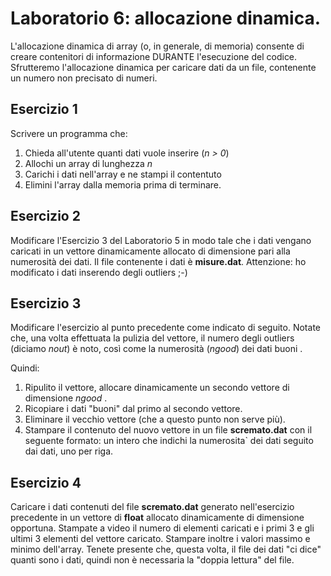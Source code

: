 # Laboratorio 6: allocazione dinamica.

L'allocazione dinamica di array (o, in generale, di memoria) consente di creare contenitori di informazione DURANTE l'esecuzione del codice.
Sfrutteremo l'allocazione dinamica per caricare dati da un file, contenente un numero non precisato di numeri.

## Esercizio 1

Scrivere un programma che:
1. Chieda all'utente quanti dati vuole inserire (_n > 0_)
2. Allochi un array di lunghezza _n_
3. Carichi  i dati nell'array e ne stampi il contentuto
4. Elimini l'array dalla memoria prima di terminare.

## Esercizio 2

Modificare l'Esercizio 3 del Laboratorio 5 in modo tale che i dati vengano caricati in un vettore dinamicamente allocato di dimensione pari alla numerosità dei dati. Il file contenente i dati è __misure.dat__. Attenzione: ho modificato i dati inserendo degli outliers ;-)

## Esercizio 3

Modificare l'esercizio al punto precedente come indicato di seguito. Notate che, una volta effettuata la pulizia del vettore, il numero degli outliers (diciamo _nout_) è noto, così come la numerosità (_ngood_) dei dati buoni .

Quindi:
1. Ripulito il vettore, allocare dinamicamente un secondo vettore di dimensione _ngood_ .
2. Ricopiare i dati "buoni" dal primo al secondo vettore.
3. Eliminare il vecchio vettore (che a questo punto non serve più). 
4. Stampare il contenuto del nuovo vettore in un file __scremato.dat__ con il seguente formato: un intero che indichi la numerosita` dei dati seguito dai dati, uno per riga.

## Esercizio 4

Caricare i dati contenuti del file __scremato.dat__ generato nell'esercizio precedente in un vettore di __float__ allocato dinamicamente di dimensione opportuna. Stampate a video il numero di elementi caricati e i primi 3  e gli ultimi 3 elementi del vettore caricato. Stampare inoltre i valori massimo e minimo dell'array. Tenete presente che, questa volta, il file dei dati "ci dice"  quanti sono i dati, quindi non è necessaria la "doppia lettura"  del file. 